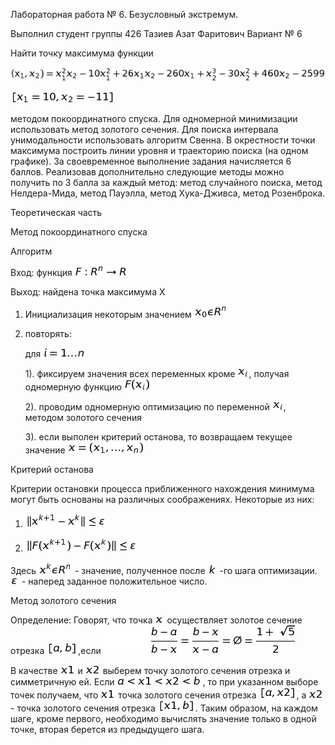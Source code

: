 Лабораторная работа № 6. Безусловный экстремум.

Выполнил студент группы 426
Тазиев Азат Фаритович
Вариант № 6

Найти точку максимума функции

![Image alt](https://github.com/AzatTaziev426/lab6/blob/master/funct.png)

![Image alt](https://github.com/AzatTaziev426/lab6/blob/master/gran.png)

методом покоординатного спуска. Для одномерной минимизации использовать метод золотого сечения. Для поиска интервала унимодальности использовать алгоритм Свенна. В окрестности точки максимума построить линии уровня и траекторию поиска (на одном графике). За своевременное выполнение задания начисляется 6 баллов. Реализовав дополнительно следующие методы можно получить по 3 балла за каждый метод: метод случайного поиска, метод Нелдера-Мида, метод Пауэлла, метод Хука-Дживса, метод Розенброка.

Теоретическая часть

Метод покоординатного спуска

Алгоритм

Вход: функция ![Image alt](https://github.com/AzatTaziev426/lab6/blob/master/FR.png)

Выход: найдена точка максимума X

1. Инициализация некоторым значением  ![Image alt](https://github.com/AzatTaziev426/lab6/blob/master/x0.png)

2. повторять:

      для ![Image alt](https://github.com/AzatTaziev426/lab6/blob/master/in.png)
      
      1). фиксируем значения всех переменных кроме ![Image alt](https://github.com/AzatTaziev426/lab6/blob/master/xi.png), получая одномерную функцию ![Image alt](https://github.com/AzatTaziev426/lab6/blob/master/fxi.png)
      
      2). проводим одномерную оптимизацию по переменной ![Image alt](https://github.com/AzatTaziev426/lab6/blob/master/xi.png), методом золотого сечения
      
      3). если выполен критерий останова, то возвращаем текущее значение ![Image alt](https://github.com/AzatTaziev426/lab6/blob/master/x1xn.png)

Критерий останова

Критерии остановки процесса приближенного нахождения минимума могут быть основаны на различных соображениях. Некоторые из них:

1. ![Image alt](https://github.com/AzatTaziev426/lab6/blob/master/usl1.png)

2. ![Image alt](https://github.com/AzatTaziev426/lab6/blob/master/usl2.png)

Здесь ![Image alt](https://github.com/AzatTaziev426/lab6/blob/master/xkrn.png) - значение, полученное после ![Image alt](https://github.com/AzatTaziev426/lab6/blob/master/k.png) -го шага оптимизации. ![Image alt](https://github.com/AzatTaziev426/lab6/blob/master/E.png) - наперед заданное положительное число. 
        
Метод золотого сечения 

Определение: Говорят, что точка ![Image alt](https://github.com/AzatTaziev426/lab6/blob/master/x.png) осуществляет золотое сечение отрезка ![Image alt](https://github.com/AzatTaziev426/lab6/blob/master/ab.png),если ![Image alt](https://github.com/AzatTaziev426/lab6/blob/master/zol1.png)

В качестве ![Image alt](https://github.com/AzatTaziev426/lab6/blob/master/x1.png) и ![Image alt](https://github.com/AzatTaziev426/lab6/blob/master/x2.png)  выберем точку золотого сечения отрезка и симметричную ей. Если ![Image alt](https://github.com/AzatTaziev426/lab6/blob/master/x1x2.png), то при указанном выборе точек получаем, что ![Image alt](https://github.com/AzatTaziev426/lab6/blob/master/x1.png) точка золотого сечения отрезка ![Image alt](https://github.com/AzatTaziev426/lab6/blob/master/ax2.png), а ![Image alt](https://github.com/AzatTaziev426/lab6/blob/master/x2.png) - точка золотого сечения отрезка ![Image alt](https://github.com/AzatTaziev426/lab6/blob/master/x1b.png). Таким образом, на каждом шаге, кроме первого, необходимо вычислять значение только в одной точке, вторая берется из предыдущего шага. 

